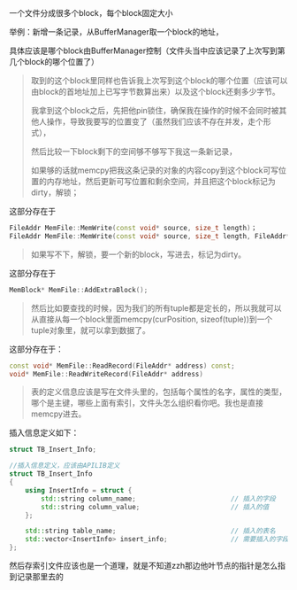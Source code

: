 一个文件分成很多个block，每个block固定大小

举例：新增一条记录，从BufferManager取一个block的地址，

具体应该是哪个block由BufferManager控制（文件头当中应该记录了上次写到第几个block的哪个位置了）

> 取到的这个block里同样也告诉我上次写到这个block的哪个位置（应该可以由block的首地址加上已写字节数算出来）以及这个block还剩多少字节。
>
> 我拿到这个block之后，先把他pin锁住，确保我在操作的时候不会同时被其他人操作，导致我要写的位置变了（虽然我们应该不存在并发，走个形式），
>
> 然后比较一下block剩下的空间够不够写下我这一条新记录，
>
> 如果够的话就memcpy把我这条记录的对象的内容copy到这个block可写位置的内存地址，然后更新可写位置和剩余空间，并且把这个block标记为dirty，解锁；

这部分存在于

```c++
FileAddr MemFile::MemWrite(const void* source, size_t length)；
FileAddr MemFile::MemWrite(const void* source, size_t length, FileAddr* dest)；
```

> 如果写不下，解锁，要一个新的block，写进去，标记为dirty。

这部分存在于

```c++
MemBlock* MemFile::AddExtraBlock();
```

> 然后比如要查找的时候，因为我们的所有tuple都是定长的，所以我就可以从直接从每一个block里面memcpy(curPosition, sizeof(tuple))到一个tuple对象里，就可以拿到数据了。

这部分存在于：

```c++
const void* MemFile::ReadRecord(FileAddr* address) const;
void* MemFile::ReadWriteRecord(FileAddr* address)
```

> 表的定义信息应该是写在文件头里的，包括每个属性的名字，属性的类型，哪个是主键，哪些上面有索引，文件头怎么组织看你吧。我也是直接memcpy进去。

插入信息定义如下：

```c++
struct TB_Insert_Info;

//插入信息定义，应该由APILIB定义
struct TB_Insert_Info
{
	using InsertInfo = struct {
		std::string column_name;                        // 插入的字段
		std::string column_value;                       // 插入的值
	};

	std::string table_name;                             // 插入的表名
	std::vector<InsertInfo> insert_info;                // 需要插入的字段集合
};
```

然后存索引文件应该也是一个道理，就是不知道zzh那边他叶节点的指针是怎么指到记录那里去的



